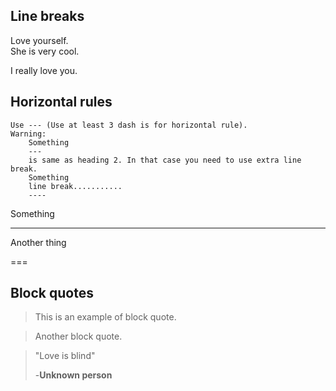 ## Line breaks
Love yourself. <br>
She is very cool.

I really love you.

## Horizontal rules
    Use --- (Use at least 3 dash is for horizontal rule).
    Warning:
        Something
        ---
        is same as heading 2. In that case you need to use extra line break.
        Something 
        line break...........
        ----

Something 

---

Another thing

===

## Block quotes
> This is an example of block quote.

> Another block quote.


> "Love is blind"
> 
>  -**Unknown person**